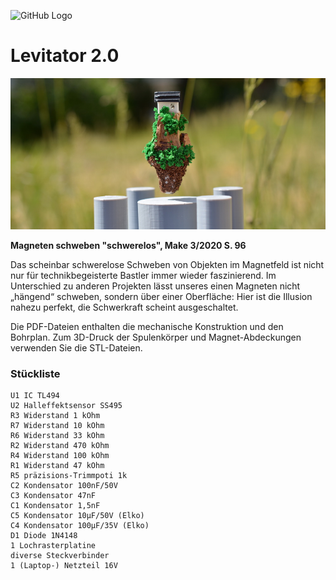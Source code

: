 ![GitHub Logo](http://www.heise.de/make/icons/make_logo.png)


Levitator 2.0
===============================

![Picture](https://github.com/MakeMagazinDE/Levitator2/blob/master/aufm_quer_kl.JPG)

**Magneten schweben "schwerelos", Make 3/2020 S. 96**

Das scheinbar schwerelose Schweben von Objekten im Magnetfeld ist nicht nur für technikbegeisterte Bastler immer wieder faszinierend. Im Unterschied zu anderen Projekten lässt unseres einen Magneten nicht „hängend“ schweben, sondern über einer Oberfläche: Hier ist die Illusion nahezu perfekt, die Schwerkraft scheint ausgeschaltet.

Die PDF-Dateien enthalten die mechanische Konstruktion und den Bohrplan. Zum 3D-Druck der Spulenkörper und Magnet-Abdeckungen verwenden Sie die STL-Dateien.

### Stückliste

	U1 IC TL494
	U2 Halleffektsensor SS495
	R3 Widerstand 1 kOhm 
	R7 Widerstand 10 kOhm
	R6 Widerstand 33 kOhm
	R2 Widerstand 470 kOhm
 	R4 Widerstand 100 kOhm
 	R1 Widerstand 47 kOhm
	R5 präzisions-Trimmpoti 1k
 	C2 Kondensator 100nF/50V
 	C3 Kondensator 47nF
 	C1 Kondensator 1,5nF
 	C5 Kondensator 10µF/50V (Elko)
 	C4 Kondensator 100µF/35V (Elko)
 	D1 Diode 1N4148
 	1 Lochrasterplatine
 	diverse Steckverbinder
 	1 (Laptop-) Netzteil 16V

